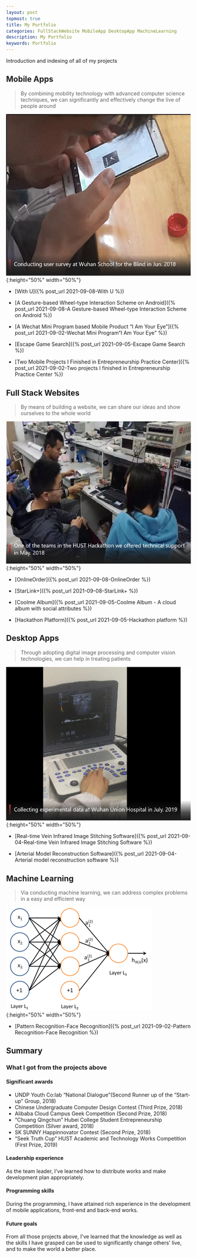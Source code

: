 ```yaml
---
layout: post
topmost: true
title: My Portfolio
categories: FullStackWebsite MobileApp DesktopApp MachineLearning
description: My Portfolio
keywords: Portfolio
---
```


Introduction and indexing of all of my projects

## Mobile Apps

> By combining mobility technology with advanced computer science techniques, we can significantly and effectively change the live of people around

![@2x](/images/posts/portfolio/mobile-applications.png){:height="50%" width="50%"}

 - [With U]({% post_url 2021-09-08-With U %})

 - [A Gesture-based Wheel-type Interaction Scheme on Android]({% post_url 2021-09-08-A Gesture-based Wheel-type Interaction Scheme on Android %})

 - [A Wechat Mini Program based Mobile Product “I Am Your Eye”]({% post_url 2021-09-02-Wechat Mini Program“I Am Your Eye” %})

 - [Escape Game Search]({% post_url 2021-09-05-Escape Game Search %})

 - [Two Mobile Projects I Finished in Entrepreneurship Practice Center]({% post_url 2021-09-02-Two projects I finished in Entrepreneurship Practice Center %})

## Full Stack Websites

> By means of building a website, we can share our ideas and show ourselves to the whole world

![@2x](/images/posts/portfolio/full-stack-website.png){:height="50%" width="50%"}

 - [OnlineOrder]({% post_url 2021-09-08-OnlineOrder %})

 - [StarLink+]({% post_url 2021-09-08-StarLink+ %})

 - [Coolme Album]({% post_url 2021-09-05-Coolme Album - A cloud album with social attributes %})

 - [Hackathon Platform]({% post_url 2021-09-05-Hackathon platform %})

## Desktop Apps

> Through adopting digital image processing and computer vision technologies, we can help in treating patients

![@2x](/images/posts/portfolio/medical-softwares.png){:height="50%" width="50%"}

 - [Real-time Vein Infrared Image Stitching Software]({% post_url 2021-09-04-Real-time Vein Infrared Image Stitching Software %})

 - [Arterial Model Reconstruction Software]({% post_url 2021-09-04-Arterial model reconstruction software %})

## Machine Learning

> Via conducting machine learning, we can address complex problems in a easy and efficient way

![@2x](/images/posts/portfolio/machine-learning.png){:height="50%" width="50%"}

 - [Pattern Recognition-Face Recognition]({% post_url 2021-09-02-Pattern Recognition-Face Recognition %})

## Summary

### What I got from the projects above

#### Significant awards

- UNDP Youth Co:lab “National Dialogue”(Second Runner up of the “Start-up” Group, 2018)
- Chinese Undergraduate Computer Design Contest (Third Prize, 2018)
- Alibaba Cloud Campus Geek Competition (Second Prize, 2018)
- “Chuang Qingchun” Hubei College Student Entrepreneurship Competition (Silver award, 2018)
- SK SUNNY Happinnovator Contest (Second Prize, 2018)
- “Seek Truth Cup” HUST Academic and Technology Works Competition (First Prize, 2019)

#### Leadership experience

As the team leader, I've learned how to distribute works and make development plan appropriately.

#### Programming skills

During the programming, I have attained rich experience in the development of mobile applications, front-end and back-end works.

#### Future goals

From all those projects above, I've learned that the knowledge as well as the skills I have grasped can be used to significantly change others' live, and to make the world a better place.